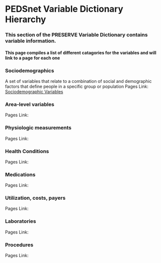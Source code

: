 # PEDSnet Variable Dictionary Hierarchy 

### This section of the PRESERVE Variable Dictionary contains variable information.

#### This page compiles a list of different catagories for the variables and will link to a page for each one

### Sociodemographics
  A set of variables that relate to a combination of social and demographic factors that define people in a specific group or population
  Pages Link: [Sociodemographic Variables](./sociodemographics.md)
  
### Area-level variables
  Pages Link:
  
### Physiologic measurements
  Pages Link:
 
### Health Conditions
  Pages Link:
  
### Medications
  Pages Link:
  
### Utilization, costs, payers
  Pages Link:
  
### Laboratories
  Pages Link:
  
### Procedures
  Pages Link:
  

